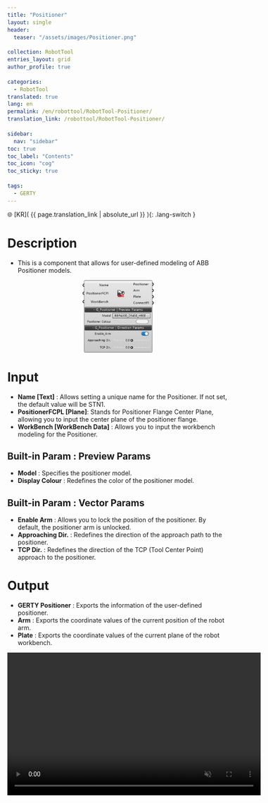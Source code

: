 ```yaml
---
title: "Positioner"
layout: single
header:
  teaser: "/assets/images/Positioner.png"

collection: RobotTool
entries_layout: grid
author_profile: true

categories:
  - RobotTool
translated: true
lang: en
permalink: /en/robottool/RobotTool-Positioner/
translation_link: /robottool/RobotTool-Positioner/

sidebar:
  nav: "sidebar"
toc: true
toc_label: "Contents"
toc_icon: "cog"
toc_sticky: true

tags: 
  - GERTY
---
```


🌐 [KR]( {{ page.translation_link | absolute_url }} ){: .lang-switch }

# Description

* This is a component that allows for user-defined modeling of ABB Positioner models.

<p align="center">  <img src="/assets/images/Positioner.png" align="center" width="32%"></p>

# Input

* **Name [Text]** : Allows setting a unique name for the Positioner. If not set, the default value will be STN1.
* **PositionerFCPL [Plane]**: Stands for Positioner Flange Center Plane, allowing you to input the center plane of the positioner flange.
* **WorkBench [WorkBench Data]** : Allows you to input the workbench modeling for the Positioner.

## Built-in Param : Preview Params​

* **Model** : Specifies the positioner model.
* **Display Colour** : Redefines the color of the positioner model.

## Built-in Param : Vector Params​

* **Enable Arm** : Allows you to lock the position of the positioner. By default, the positioner arm is unlocked.
* **Approaching Dir.** : Redefines the direction of the approach path to the positioner.
* **TCP Dir.** : Redefines the direction of the TCP (Tool Center Point) approach to the positioner.

# Output

* **GERTY Positioner** : Exports the information of the user-defined positioner.
* **Arm** : Exports the coordinate values of the current position of the robot arm.
* **Plate** : Exports the coordinate values of the current plane of the robot workbench.

<p align="center"> 
<video src="/assets/images/Workbench_gif.mp4" width="576px" height="324px" autoplay=1 muted=1 loop=1 align="center">
</video>
</p>